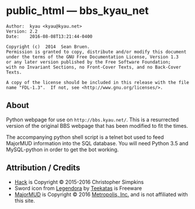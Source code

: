 # public\_html — bbs\_kyau\_net
    Author:  kyau <kyau@kyau.net>
    Version: 2.2
    Date:    2016-08-08T13:21:44-0400

    Copyright (c)  2014  Sean Bruen.
    Permission is granted to copy, distribute and/or modify this document
    under the terms of the GNU Free Documentation License, Version 1.3
    or any later version published by the Free Software Foundation;
    with no Invariant Sections, no Front-Cover Texts, and no Back-Cover Texts.

    A copy of the license should be included in this release with the file
    name "FDL-1.3".  If not, see <http://www.gnu.org/licenses/>.

## About

Python webpage for use on `http://bbs.kyau.net/`. This is a resurrected version
of the original BBS webpage that has been modified to fit the times.

The accompanying python shell script is a telnet bot used to feed MajorMUD 
information into the SQL database. You will need Python 3.5 and MySQL-python
in order to get the bot working.

## Attribution / Credits

* [Hack](https://github.com/chrissimpkins/Hack) is Copyright &copy; 2015-2016 Christopher Simpkins
* Sword icon from [Legendora](http://findicons.com/pack/286/legendora) by [Teekatas](http://raindropmemory.deviantart.com/)
is Freeware<br>
* [MajorMUD](http://www.majormud.com/) is Copyright &copy; 2016 [Metropolis, Inc.](http://www.metrobbs.com/) and is not affiliated with this site.
